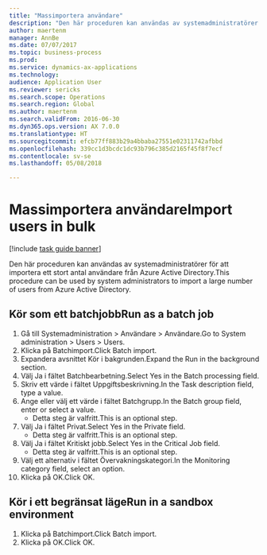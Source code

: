 ```yaml
--- 
title: "Massimportera användare"
description: "Den här proceduren kan användas av systemadministratörer för att importera ett stort antal användare från Azure Active Directory."
author: maertenm
manager: AnnBe
ms.date: 07/07/2017
ms.topic: business-process
ms.prod: 
ms.service: dynamics-ax-applications
ms.technology: 
audience: Application User
ms.reviewer: sericks
ms.search.scope: Operations
ms.search.region: Global
ms.author: maertenm
ms.search.validFrom: 2016-06-30
ms.dyn365.ops.version: AX 7.0.0
ms.translationtype: HT
ms.sourcegitcommit: efcb77ff883b29a4bbaba27551e02311742afbbd
ms.openlocfilehash: 339cc1d3bcdc1dc93b796c385d2165f45f8f7ecf
ms.contentlocale: sv-se
ms.lasthandoff: 05/08/2018

---
```

# <a name="import-users-in-bulk"></a><span data-ttu-id="6cf98-103">Massimportera användare</span><span class="sxs-lookup"><span data-stu-id="6cf98-103">Import users in bulk</span></span>

[!include [task guide banner](../../includes/task-guide-banner.md)]

<span data-ttu-id="6cf98-104">Den här proceduren kan användas av systemadministratörer för att importera ett stort antal användare från Azure Active Directory.</span><span class="sxs-lookup"><span data-stu-id="6cf98-104">This procedure can be used by system administrators to import a large number of users from Azure Active Directory.</span></span>


## <a name="run-as-a-batch-job"></a><span data-ttu-id="6cf98-105">Kör som ett batchjobb</span><span class="sxs-lookup"><span data-stu-id="6cf98-105">Run as a batch job</span></span>
1. <span data-ttu-id="6cf98-106">Gå till Systemadministration > Användare > Användare.</span><span class="sxs-lookup"><span data-stu-id="6cf98-106">Go to System administration > Users > Users.</span></span>
2. <span data-ttu-id="6cf98-107">Klicka på Batchimport.</span><span class="sxs-lookup"><span data-stu-id="6cf98-107">Click Batch import.</span></span>
3. <span data-ttu-id="6cf98-108">Expandera avsnittet Kör i bakgrunden.</span><span class="sxs-lookup"><span data-stu-id="6cf98-108">Expand the Run in the background section.</span></span>
4. <span data-ttu-id="6cf98-109">Välj Ja i fältet Batchbearbetning.</span><span class="sxs-lookup"><span data-stu-id="6cf98-109">Select Yes in the Batch processing field.</span></span>
5. <span data-ttu-id="6cf98-110">Skriv ett värde i fältet Uppgiftsbeskrivning.</span><span class="sxs-lookup"><span data-stu-id="6cf98-110">In the Task description field, type a value.</span></span>
6. <span data-ttu-id="6cf98-111">Ange eller välj ett värde i fältet Batchgrupp.</span><span class="sxs-lookup"><span data-stu-id="6cf98-111">In the Batch group field, enter or select a value.</span></span>
    * <span data-ttu-id="6cf98-112">Detta steg är valfritt.</span><span class="sxs-lookup"><span data-stu-id="6cf98-112">This is an optional step.</span></span>  
7. <span data-ttu-id="6cf98-113">Välj Ja i fältet Privat.</span><span class="sxs-lookup"><span data-stu-id="6cf98-113">Select Yes in the Private field.</span></span>
    * <span data-ttu-id="6cf98-114">Detta steg är valfritt.</span><span class="sxs-lookup"><span data-stu-id="6cf98-114">This is an optional step.</span></span>  
8. <span data-ttu-id="6cf98-115">Välj Ja i fältet Kritiskt jobb.</span><span class="sxs-lookup"><span data-stu-id="6cf98-115">Select Yes in the Critical Job field.</span></span>
    * <span data-ttu-id="6cf98-116">Detta steg är valfritt.</span><span class="sxs-lookup"><span data-stu-id="6cf98-116">This is an optional step.</span></span>  
9. <span data-ttu-id="6cf98-117">Välj ett alternativ i fältet Övervakningskategori.</span><span class="sxs-lookup"><span data-stu-id="6cf98-117">In the Monitoring category field, select an option.</span></span>
10. <span data-ttu-id="6cf98-118">Klicka på OK.</span><span class="sxs-lookup"><span data-stu-id="6cf98-118">Click OK.</span></span>

## <a name="run-in-a-sandbox-environment"></a><span data-ttu-id="6cf98-119">Kör i ett begränsat läge</span><span class="sxs-lookup"><span data-stu-id="6cf98-119">Run in a sandbox environment</span></span>
1. <span data-ttu-id="6cf98-120">Klicka på Batchimport.</span><span class="sxs-lookup"><span data-stu-id="6cf98-120">Click Batch import.</span></span>
2. <span data-ttu-id="6cf98-121">Klicka på OK.</span><span class="sxs-lookup"><span data-stu-id="6cf98-121">Click OK.</span></span>


